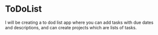 # ToDoList
I will be creating a to dod list app where you can add tasks with due dates and descriptions, and can create projects which are lists of tasks.
